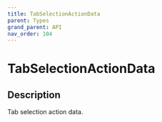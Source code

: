 ```yaml
---
title: TabSelectionActionData
parent: Types
grand_parent: API
nav_order: 104
---
```


# TabSelectionActionData

## Description

Tab selection action data.
